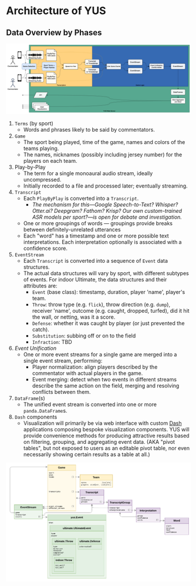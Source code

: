 # Architecture of YUS

## Data Overview by Phases

![visual flow of data and processing](img/architecture-flow.png)

1. `Terms` (by sport)
   * Words and phrases likely to be said by commentators.
2. `Game`
   * The sport being played, time of the game, names and colors of the teams playing.
   * The names, nicknames (possibly including jersey number) for the players on each team.
3. Play-by-Play
   * The term for a single monoaural audio stream, ideally uncompressed.
   * Initially recorded to a file and processed later; eventually streaming.
4. `Transcript`
   * Each `PlayByPlay` is converted into a `Transcript`.
     * _The mechanism for this—Google Speech-to-Text? Whisper? Otter.ai? Deepgram? Fathom? Krisp?_
       _Our own custom-trained ASR models per sport?—is open for debate and investigation._
   * One or more groupings of words — groupings provide breaks between definitely-unrelated utterances
   * Each "word" has a timestamp and one or more possible text interpretations.
     Each interpretation optionally is associated with a confidence score.
5. `EventStream`
   * Each `Transcript` is converted into a sequence of `Event` data structures.
   * The actual data structures will vary by sport, with different subtypes of events.
     For indoor Ultimate, the data structures and their attributes are:
       * `Event` (base class): timestamp, duration, player 'name', player's team.
       * `Throw`: throw type (e.g. `flick`), throw direction (e.g. `dump`), receiver 'name',
         outcome (e.g. caught, dropped, turfed), did it hit the wall, or netting, was it a score.
       * `Defense`: whether it was caught by player (or just prevented the catch).
       * `Substitution`: subbing off or on to the field
       * `Infraction`: TBD
6. _Event Unification_
   * One or more event streams for a single game are merged into a single event stream, performing:
     * Player normalization: align players described by the commentator with actual players in the game.
     * Event merging: detect when two events in different streams describe the same action on the field,
       merging and resolving conflicts between them.
7. `DataFrame`(s)
   * The unified event stream is converted into one or more `panda.DataFrame`s.
8. `Dash` components
   * Visualization will primarily be via web interface with custom [Dash](https://dash.plotly.com/)
     applications composing bespoke visualization components. YUS will provide convenience methods
     for producing attractive results based on filtering, grouping, and aggregating event data.
     (AKA "pivot tables", but not exposed to users as an editable pivot table, nor even
     necessarily showing certain results as a table at all.)

![class relationships](img/architecture-classes.png)
